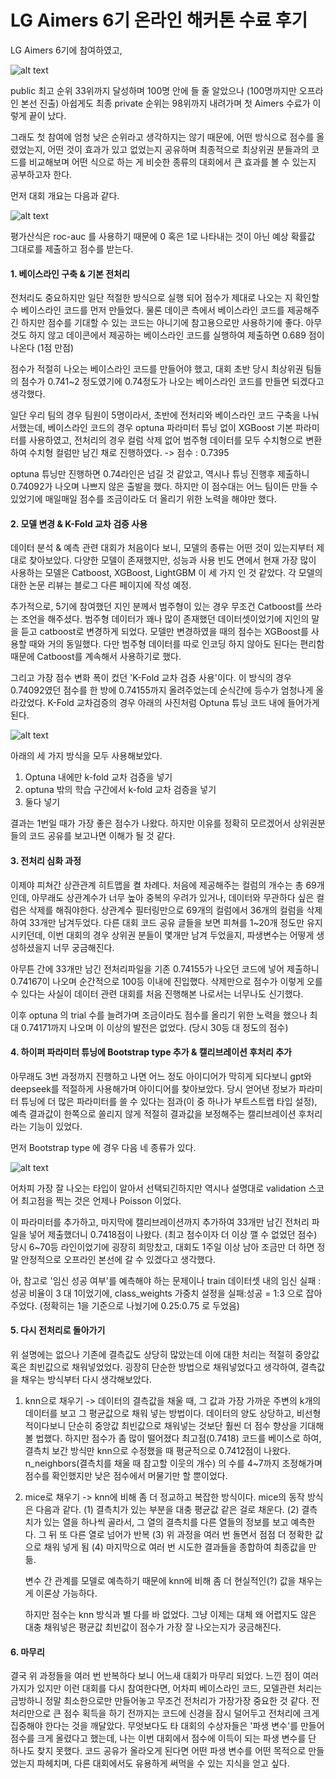 # LG Aimers 6기 온라인 해커톤 수료 후기

LG Aimers 6기에 참여하였고, 

![alt text](img/에이머스/에이머스_최고순위.png)

public 최고 순위 33위까지 달성하며 100명 안에 들 줄 알았으나 (100명까지만 오프라인 본선 진출)
아쉽게도 최종 private 순위는 98위까지 내려가며 첫 Aimers 수료가 이렇게 끝이 났다.

그래도 첫 참여에 엄청 낮은 순위라고 생각하지는 않기 때문에, 어떤 방식으로 점수를 올렸었는지, 어떤 것이 효과가 있고 없었는지 공유하며
최종적으로 최상위권 분들과의 코드를 비교해보며 어떤 식으로 하는 게 비슷한 종류의 대회에서 큰 효과를 볼 수 있는지 공부하고자 한다.

먼저 대회 개요는 다음과 같다.

![alt text](img/에이머스/image.png)

평가산식은 roc-auc 를 사용하기 때문에 0 혹은 1로 나타내는 것이 아닌 예상 확률값 그대로를 제출하고 점수를 받는다.

#### 1. 베이스라인 구축 & 기본 전처리

전처리도 중요하지만 일단 적절한 방식으로 실행 되어 점수가 제대로 나오는 지 확인할 수 베이스라인 코드를 먼저 만들었다.
물론 데이콘 측에서 베이스라인 코드를 제공해주긴 하지만 점수를 기대할 수 있는 코드는 아니기에 참고용으로만 사용하기에 좋다.
아무 것도 하지 않고 데이콘에서 제공하는 베이스라인 코드를 실행하여 제출하면 0.689 점이 나온다 (1점 만점)

점수가 적절히 나오는 베이스라인 코드를 만들어야 했고, 대회 초반 당시 최상위권 팀들의 점수가 0.741~2 정도였기에
0.74정도가 나오는 베이스라인 코드를 만들면 되겠다고 생각했다. 

일단 우리 팀의 경우 팀원이 5명이라서, 초반에 전처리와 베이스라인 코드 구축을 나눠서했는데,
베이스라인 코드의 경우 optuna 파라미터 튜닝 없이 XGBoost 기본 파라미터를 사용하였고, 전처리의 경우 컬럼 삭제 없어
범주형 데이터를 모두 수치형으로 변환하여 수치형 컬럼만 남긴 채로 진행하였다. -> 점수 : 0.7395

optuna 튜닝만 진행하면 0.74라인은 넘길 것 같았고, 역시나 튜닝 진행후 제출하니 0.74092가 나오며 나쁘지 않은 출발을 했다.
하지만 이 점수대는 어느 팀이든 만들 수 있었기에 매일매일 점수를 조금이라도 더 올리기 위한 노력을 해야만 했다.


#### 2. 모델 변경 & K-Fold 교차 검증 사용

데이터 분석 & 예측 관련 대회가 처음이다 보니, 모델의 종류는 어떤 것이 있는지부터 제대로 찾아보았다.
다양한 모델이 존재했지만, 성능과 사용 빈도 면에서 현재 가장 많이 사용하는 모델은 Catboost, XGBoost, LightGBM 이 세 가지 인 것 같았다.
각 모델의 대한 논문 리뷰는 블로그 다른 페이지에 작성 예정.

추가적으로, 5기에 참여했던 지인 분께서 범주형이 있는 경우 무조건 Catboost를 쓰라는 조언을 해주셨다. 범주형 데이터가 꽤나 많이 존재했던 데이터셋이었기에
지인의 말을 듣고 catboost로 변경하게 되었다. 모델만 변경하였을 때의 점수는 XGBoost를 사용할 때와 거의 동일했다. 다만 범주형 데이터를 따로 인코딩 하지 않아도 된다는 편리함 때문에
Catboost를 계속해서 사용하기로 했다.

그리고 가장 점수 변화 폭이 컸던 'K-Fold 교차 검증 사용'이다. 이 방식의 경우 0.74092였던 점수를 한 방에 0.74155까지 올려주었는데 순식간에 등수가 엄청나게 올라갔었다.
K-Fold 교차검증의 경우 아래의 사진처럼 Optuna 튜닝 코드 내에 들어가게 된다.

![alt text](img/에이머스/image1.png)

아래의 세 가지 방식을 모두 사용해보았다.

1. Optuna 내에만 k-fold 교차 검증을 넣기
2. optuna 밖의 학습 구간에서 k-fold 교차 검증을 넣기
3. 둘다 넣기

결과는 1번일 때가 가장 좋은 점수가 나왔다. 하지만 이유를 정확히 모르겠어서 상위권분들의 코드 공유를 보고나면 이해가 될 것 같다.


#### 3. 전처리 심화 과정

이제야 피쳐간 상관관계 히트맵을 켤 차례다. 
처음에 제공해주는 컬럼의 개수는 총 69개인데, 아무래도 상관계수가 너무 높아 중복의 우려가 있거나, 데이터와 무관하다 싶은 컬럼은 삭제를 해줘야한다.
상관계수 필터링만으로 69개의 컬럼에서 36개의 컬럼을 삭제하여 33개만 남겨두었다.
다른 대회 코드 공유 글들을 보면 피쳐를 1~20개 정도만 유지시키던데, 이번 대회의 경우 상위권 분들이 몇개만 남겨 두었을지, 파생변수는 어떻게 생성하셨을지 너무 궁금해진다.

아무튼 간에 33개만 남긴 전처리파일을 기존 0.74155가 나오던 코드에 넣어 제출하니 0.74167이 나오며 순간적으로 100등 이내에 진입했다.
삭제만으로 점수가 이렇게 오를 수 있다는 사실이 데이터 관련 대회를 처음 진행해본 나로서는 너무나도 신기했다.

이후 optuna 의 trial 수를 늘려가며 조금이라도 점수를 올리기 위한 노력을 했으나 최대 0.74171까지 나오며 이 이상의 발전은 없었다. (당시 30등 대 정도의 점수)


#### 4. 하이퍼 파라미터 튜닝에 Bootstrap type 추가 & 캘리브레이션 후처리 추가

아무래도 3번 과정까지 진행하고 나면 어느 정도 아이디어가 막히게 되다보니 gpt와 deepseek를 적절하게 사용해가며 아이디어를 찾아보았다.
당시 얻어낸 정보가 파라미터 튜닝에 더 많은 파라미터를 쓸 수 있다는 점과(이 중 하나가 부트스트랩 타입 설정), 예측 결과값이 한쪽으로 쏠리지 않게 적절히 결과값을 보정해주는
캘리브레이션 후처리라는 기능이 있었다.

먼저 Bootstrap type 에 경우 다음 네 종류가 있다.

![alt text](img/에이머스/image2.png)

어차피 가장 잘 나오는 타입이 알아서 선택되긴하지만 역시나 설명대로 validation 스코어 최고점을 찍는 것은 언제나 Poisson 이었다.

이 파라미터를 추가하고, 마지막에 캘리브레이션까지 추가하여 33개만 남긴 전처리 파일을 넣어 제출했더니 0.7418점이 나왔다. (최고 점수이자 더 이상 깰 수 없었던 점수)
당시 6~70등 라인이었기에 굉장히 희망찼고, 대회도 1주일 이상 남아 조금만 더 하면 정말 안정적으로 오프라인 본선에 갈 수 있겠다고 생각했다.

아, 참고로 '임신 성공 여부'를 예측해야 하는 문제이나 train 데이터셋 내의 임신 실패 : 성공 비율이 3 대 1이었기에,
class_weights 가중치 설정을 실패:성공 = 1:3 으로 잡아주었다. (정확히는 1을 기준으로 나눴기에 0.25:0.75 로 두었음)


#### 5. 다시 전처리로 돌아가기

위 설명에는 없으나 기존에 결측값도 상당히 많았는데 이에 대한 처리는 적절히 중앙값 혹은 최빈값으로 채워넣었었다.
굉장히 단순한 방법으로 채워넣었다고 생각하여, 결측값을 채우는 방식부터 다시 생각해보았다.

1. knn으로 채우기
-> 데이터의 결측값을 채울 때, 그 값과 가장 가까운 주변의 k개의 데이터를 보고 그 평균값으로 채워 넣는 방법이다.
   데이터의 양도 상당하고, 비선형적이다보니 단순히 중앙값 최빈값으로 채워넣는 것보단 훨씬 더 점수 향상을 기대해볼 법했다.
   하지만 점수가 좀 많이 떨어졌다 최고점(0.7418) 코드를 베이스로 하여, 결측치 보간 방식만 knn으로 수정했을 때 평균적으로 0.7412점이 나왔다.
   n_neighbors(결측치를 채울 때 참고할 이웃의 개수) 의 수를 4~7까지 조정해가며 점수를 확인했지만 낮은 점수에서 머물기만 할 뿐이었다.

2. mice로 채우기 
-> knn에 비해 좀 더 정교하고 복잡한 방식이다. mice의 동작 방식은 다음과 같다.
   (1) 결측치가 있는 부분을 대충 평균값 같은 걸로 채운다.
   (2) 결측치가 있는 열을 하나씩 골라서, 그 열의 결측치를 다른 열들의 정보를 보고 예측한다. 그 뒤 또 다른 열로 넘어가 반복
   (3) 위 과정을 여러 번 돌면서 점점 더 정확한 값으로 채워 넣게 됨
   (4) 마지막으로 여러 번 시도한 결과들을 종합하여 최종값을 만듦.

   변수 간 관계를 모델로 예측하기 때문에 knn에 비해 좀 더 현실적인(?) 값을 채우는 게 이론상 가능하다.

   하지만 점수는 knn 방식과 별 다를 바 없었다. 그냥 이제는 대체 왜 어렵지도 않은 대충 채워넣은 평균값 최빈값이 점수가 가장 잘 나오는지가 궁금해진다.


#### 6. 마무리

결국 위 과정들을 여러 번 반복하다 보니 어느새 대회가 마무리 되었다. 
느낀 점이 여러가지가 있지만 이런 대회를 다시 참여한다면, 어차피 베이스라인 코드, 모델관련 처리는 금방하니 정말 최소한으로만 만들어놓고 무조건
전처리가 가장가장 중요한 것 같다. 전처리만으로 큰 점수 획득을 하기 전까지는 코드에 신경을 잠시 덜어두고 전처리에 크게 집중해야 한다는 것을 깨달았다.
무엇보다도 타 대회의 수상자들은 '파생 변수'를 만들어 점수를 크게 올렸다고 했는데, 나는 이번 대회에서 점수에 이득이 되는 파생 변수를 단 하나도 찾지 못했다.
코드 공유가 올라오게 된다면 어떤 파생 변수를 어떤 목적으로 만들었는지 파헤치며, 다른 대회에서도 유용하게 써먹을 수 있는 지식을 얻고 싶다.
